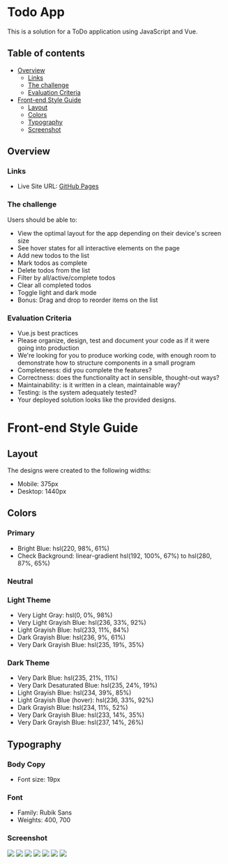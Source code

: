 # Todo App

This is a solution for a ToDo application using JavaScript and Vue.

## Table of contents

- [Overview](#overview)
  - [Links](#links)
  - [The challenge](#the-challenge)
  - [Evaluation Criteria](#evaluation-criteria)
- [Front-end Style Guide](#front-end-style-guide) 
  - [Layout](#layout)
  - [Colors](#colors)
  - [Typography](#typography)
  - [Screenshot](#screenshot)
   

## Overview

### Links
 
- Live Site URL: [GitHub Pages](https://kngetich45.github.io/todo-app/)

### The challenge

Users should be able to:

- View the optimal layout for the app depending on their device's screen size
- See hover states for all interactive elements on the page
- Add new todos to the list
- Mark todos as complete
- Delete todos from the list
- Filter by all/active/complete todos
- Clear all completed todos
- Toggle light and dark mode
- Bonus: Drag and drop to reorder items on the list

### Evaluation Criteria

- Vue.js best practices
- Please organize, design, test and document your code as if it were going into production
- We're looking for you to produce working code, with enough room to demonstrate how to structure components in a small program
- Completeness: did you complete the features?
- Correctness: does the functionality act in sensible, thought-out ways?
- Maintainability: is it written in a clean, maintainable way?
- Testing: is the system adequately tested?
- Your deployed solution looks like the provided designs.

# Front-end Style Guide

## Layout

The designs were created to the following widths:

- Mobile: 375px
- Desktop: 1440px

## Colors

### Primary

- Bright Blue: hsl(220, 98%, 61%)
- Check Background: linear-gradient hsl(192, 100%, 67%) to hsl(280, 87%, 65%)

### Neutral

### Light Theme

- Very Light Gray: hsl(0, 0%, 98%)
- Very Light Grayish Blue: hsl(236, 33%, 92%)
- Light Grayish Blue: hsl(233, 11%, 84%)
- Dark Grayish Blue: hsl(236, 9%, 61%)
- Very Dark Grayish Blue: hsl(235, 19%, 35%)

### Dark Theme

- Very Dark Blue: hsl(235, 21%, 11%)
- Very Dark Desaturated Blue: hsl(235, 24%, 19%)
- Light Grayish Blue: hsl(234, 39%, 85%)
- Light Grayish Blue (hover): hsl(236, 33%, 92%)
- Dark Grayish Blue: hsl(234, 11%, 52%)
- Very Dark Grayish Blue: hsl(233, 14%, 35%)
- Very Dark Grayish Blue: hsl(237, 14%, 26%)

## Typography

### Body Copy

- Font size: 19px

### Font

- Family: Rubik Sans
- Weights: 400, 700

### Screenshot

![](design/ACTIVE-STATES-DARK.jpg)
![](design/ACTIVE-STATES-LIGHT.jpg)
![](design/DESKTOP-DESIGN-DARK.jpg)
![](design/DESKTOP-DESIGN-LIGHT.jpg)
![](design/DESKTOP-PREVIEW.jpg)
![](design/MOBILE-DESIGN-DARK.jpg)
![](design/MOBILE-DESIGN-LIGHT.jpg)
